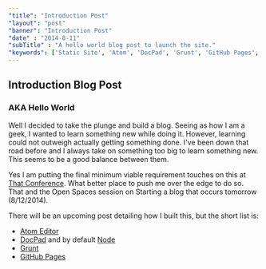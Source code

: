 ```yaml
---
"title": "Introduction Post"
"layout": "post"
"banner": "Introduction Post"
"date" : "2014-8-11"
"subTitle" : "A hello world blog post to launch the site."
"keywords": ['Static Site', 'Atom', 'DocPad', 'Grunt', 'GitHub Pages', 'Starting Blog']
---
```


## Introduction Blog Post

### AKA Hello World

Well I decided to take the plunge and build a blog.  Seeing as how I am a geek,
I wanted to learn something new while doing it.  However, learning could not outweigh
actually getting something done.  I've been down that road before and I always
take on something too big to learn something new.  This seems to be a good balance
between them.

Yes I am putting the final minimum viable requirement
touches on this at [That Conference](https://www.thatconference.com/).  What better
place to push me over the edge to do so.  That and the Open Spaces session on
Starting a blog that occurs tomorrow (8/12/2014).

There will be an upcoming post detailing how I built this, but the short list is:
* [Atom Editor](https://atom.io/)
* [DocPad](http://docpad.org/)  and by default [Node](http://nodejs.org/)
* [Grunt](http://gruntjs.com/)
* [GitHub Pages](https://pages.github.com/)
